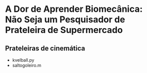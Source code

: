 # A Dor de Aprender Biomecânica: Não Seja um Pesquisador de Prateleira de Supermercado
## Prateleiras de cinemática

* kvelball.py
* saltogoleiro.m

